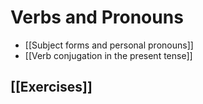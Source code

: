 # Verbs and Pronouns

- [[Subject forms and personal pronouns]]
- [[Verb conjugation in the present tense]]

## [[Exercises]]

